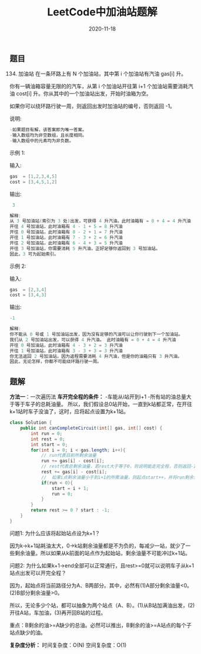 ﻿---
layout: post
title: "LeetCode中加油站题解"
date: 2020-11-18
description: "LeetCode刷题"
tag: LeetCode
---

## 题目
134. 加油站
在一条环路上有 N 个加油站，其中第 i 个加油站有汽油 gas[i] 升。

你有一辆油箱容量无限的的汽车，从第 i 个加油站开往第 i+1 个加油站需要消耗汽油 cost[i] 升。你从其中的一个加油站出发，开始时油箱为空。

如果你可以绕环路行驶一周，则返回出发时加油站的编号，否则返回 -1。

说明: 

```java
-如果题目有解，该答案即为唯一答案。
-输入数组均为非空数组，且长度相同。
-输入数组中的元素均为非负数。
```

示例 1:

输入: 

```java
gas  = [1,2,3,4,5]
cost = [3,4,5,1,2]
```

输出:

```java
 3

解释:
从 3 号加油站(索引为 3 处)出发，可获得 4 升汽油。此时油箱有 = 0 + 4 = 4 升汽油
开往 4 号加油站，此时油箱有 4 - 1 + 5 = 8 升汽油
开往 0 号加油站，此时油箱有 8 - 2 + 1 = 7 升汽油
开往 1 号加油站，此时油箱有 7 - 3 + 2 = 6 升汽油
开往 2 号加油站，此时油箱有 6 - 4 + 3 = 5 升汽油
开往 3 号加油站，你需要消耗 5 升汽油，正好足够你返回到 3 号加油站。
因此，3 可为起始索引。
```

示例 2:

输入: 

```java
gas  = [2,3,4]
cost = [3,4,3]
```

输出: 

```java
-1

解释:
你不能从 0 号或 1 号加油站出发，因为没有足够的汽油可以让你行驶到下一个加油站。
我们从 2 号加油站出发，可以获得 4 升汽油。 此时油箱有 = 0 + 4 = 4 升汽油
开往 0 号加油站，此时油箱有 4 - 3 + 2 = 3 升汽油
开往 1 号加油站，此时油箱有 3 - 3 + 3 = 3 升汽油
你无法返回 2 号加油站，因为返程需要消耗 4 升汽油，但是你的油箱只有 3 升汽油。
因此，无论怎样，你都不可能绕环路行驶一周。
```

## 题解
**方法一**：一次遍历法
**车开完全程的条件：**
	-车能从i站开到i+1
	-所有站的油总量大于等于车子的总耗油量。
	所以，我们假设总0站开始，一直到k站都正常，在开往k+1站时车子没油了，这时，应将起点设置为k+1站。

```java
class Solution {
    public int canCompleteCircuit(int[] gas, int[] cost) {
        int run = 0;
        int rest = 0;
        int start = 0;
        for(int i = 0; i < gas.length; i++){
            // run代表目前所剩余油量
            run += gas[i] - cost[i];
            // rest代表总剩余油量，若rest大于等于0，则说明能走完全程，否则返回-1
            rest += gas[i] - cost[i];
            //  如果i点剩余油量小于到i+1的所需油量，则起点start++，并将run剩余油量置于零
            if(run < 0){
                start = i + 1;
                run = 0;
            }
        }
        return rest >= 0 ? start : -1;
    }
}
```
问题1: 为什么应该将起始站点设为k+1？

因为k->k+1站耗油太大，0->k站剩余油量都是不为负的，每减少一站，就少了一些剩余油量。所以如果从k前面的站点作为起始站，剩余油量不可能冲过k+1站。

问题2: 为什么如果k+1->end全部可以正常通行，且rest>=0就可以说明车子从k+1站点出发可以开完全程？

因为，起始点将当前路径分为A、B两部分。其中，必然有(1)A部分剩余油量<0。(2)B部分剩余油量>0。

所以，无论多少个站，都可以抽象为两个站点（A、B）。(1)从B站加满油出发，(2)开往A站，车加油，(3)再开回B站的过程。

重点：B剩余的油>=A缺少的总油。必然可以推出，B剩余的油>=A站点的每个子站点缺少的油。

**复杂度分析：**
	时间复杂度：O(N)
	空间复杂度：O(1)
